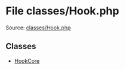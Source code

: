 File classes/Hook.php
=========

Source: [classes/Hook.php](https://github.com/PrestaShop/PrestaShop/blob/1.5.6.0/classes/Hook.php)


Classes
-------

* [HookCore](class.HookCore.md)

